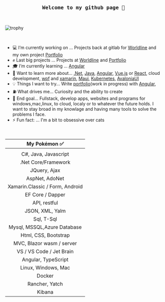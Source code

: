 <br/>

<h3 align="center"><pre>Welcome to my github page 🖖</pre></h3>

<br/>

![trophy](https://github-profile-trophy.vercel.app/?username=carpenteri1&theme=monokai&title=Issues,Commit,PullRequest,Repositories)       

<br/>
    
- 💻 I’m currently working on ... Projects back at gitlab for [Worldline](https://worldline.com) and my own project [Portfolio](https://github.com/Carpenteri1/Portfolio)
- ✊ Last big projects ... Projects at [Worldline](https://worldline.com) and [Portfolio](https://github.com/Carpenteri1/Portfolio)
- 🎓 I’m currently learning ... [Angular](https://angular.io)
- 📖 Want to learn more about... [.Net](https://dotnet.microsoft.com/), [Java](https://docs.oracle.com/en/java/), [Angular](https://angular.io/), [Vue.js](https://vuejs.org/) or [React](https://reactjs.org/), cloud development, [wpf](https://docs.microsoft.com/en-us/visualstudio/designers/getting-started-with-wpf?view=vs-2019) and [xamarin](https://dotnet.microsoft.com/apps/xamarin), [Maui](https://dotnet.microsoft.com/en-us/apps/maui), [Kubernetes](https://kubernetes.io), [AvaloniaUI](https://avaloniaui.net)
- 💡 Things I want to try... Write [portfolio](https://github.com/Carpenteri1/Portfolio)(work in progress) with [Angular](https://angular.io/),
- ⛽   What drives me... Curiosity and the ability to create
- 👑 End goal... Fullstack, develop apps, websites and programs for windows,mac,linux, to cloud, localy or to whatever the future holds. I want to stay broad in my knowlage and having many tools to solve the problems I face. 
- ⚡ Fun fact: ... I'm a bit to obsessive over cats    

<br/>
      
| My Pokémon :white_check_mark:         |
|:--------------------:|  
|                      |
| C#, Java, Javascript |  
| .Net Core/Framework  |
| JQuery, Ajax                    |
| AspNet, AdoNet        | 
| Xamarin.Classic / Form, Android |
| EF Core / Dapper | 
| API, restful    |
| JSON, XML, Yalm |
| Sql, T-Sql            |
| Mysql, MSSQL,Azure Database          |
| Html, CSS, Bootstrap  | 
| MVC, Blazor wasm / server   | 
| VS / VS Code / Jet Brain | 
| Angular, TypeScript |
| Linux, Windows, Mac    |
| Docker    |
| Rancher, Yatch    |
| Kibana    |






